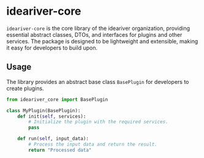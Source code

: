 # ideariver-core

`ideariver-core` is the core library of the ideariver organization, providing essential abstract classes, DTOs, and interfaces for plugins and other services. The package is designed to be lightweight and extensible, making it easy for developers to build upon.

## Usage

The library provides an abstract base class `BasePlugin` for developers to create plugins.

```python
from ideariver_core import BasePlugin

class MyPlugin(BasePlugin):
    def init(self, services):
        # Initialize the plugin with the required services.
        pass

    def run(self, input_data):
        # Process the input data and return the result.
        return "Processed data"
```
